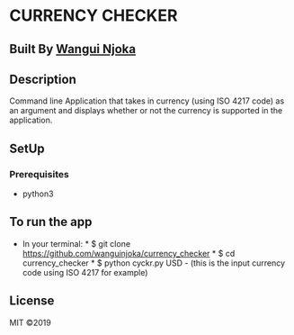 # CURRENCY CHECKER
 ## Built By [Wangui Njoka](https://github.com/wanguinjoka/)
 ## Description
Command line Application that takes in currency (using ISO 4217 code) as an argument and displays whether or not the currency is supported in the application.

 ## SetUp
### Prerequisites
* python3

 ## To run the app
* In your terminal:
        * $ git clone https://github.com/wanguinjoka/currency_checker
        * $ cd currency_checker
        * $ python cyckr.py USD - (this is the input currency code using
                                       ISO 4217 for example)
        
 ## License
MIT &copy;2019